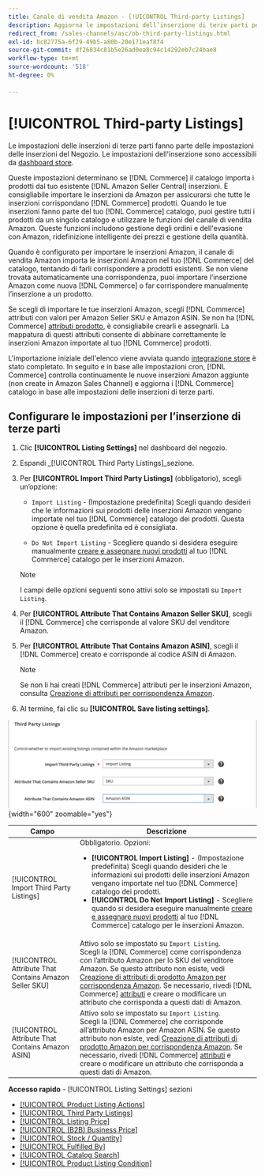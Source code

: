 ```yaml
---
title: Canale di vendita Amazon - [!UICONTROL Third-party Listings]
description: Aggiorna le impostazioni dell’inserzione di terze parti per determinare se il catalogo Commerce importa prodotti dalle inserzioni esistenti di Amazon Seller Central.
redirect_from: /sales-channels/asc/ob-third-party-listings.html
exl-id: bc82775a-6f29-49b5-a80b-20e171eaf8f4
source-git-commit: df26834c81b5e26ad0ea8c94c14292eb7c24bae8
workflow-type: tm+mt
source-wordcount: '518'
ht-degree: 0%

---
```


# [!UICONTROL Third-party Listings]

Le impostazioni delle inserzioni di terze parti fanno parte delle impostazioni delle inserzioni del Negozio. Le impostazioni dell&#39;inserzione sono accessibili da [dashboard store](./amazon-store-dashboard.md).

Queste impostazioni determinano se [!DNL Commerce] il catalogo importa i prodotti dal tuo esistente [!DNL Amazon Seller Central] inserzioni. È consigliabile importare le inserzioni da Amazon per assicurarsi che tutte le inserzioni corrispondano [!DNL Commerce] prodotti. Quando le tue inserzioni fanno parte del tuo [!DNL Commerce] catalogo, puoi gestire tutti i prodotti da un singolo catalogo e utilizzare le funzioni del canale di vendita Amazon. Queste funzioni includono gestione degli ordini e dell&#39;evasione con Amazon, ridefinizione intelligente dei prezzi e gestione della quantità.

Quando è configurato per importare le inserzioni Amazon, il canale di vendita Amazon importa le inserzioni Amazon nel tuo [!DNL Commerce] del catalogo, tentando di farli corrispondere a prodotti esistenti. Se non viene trovata automaticamente una corrispondenza, puoi importare l’inserzione Amazon come nuova [!DNL Commerce] o far corrispondere manualmente l’inserzione a un prodotto.

Se scegli di importare le tue inserzioni Amazon, scegli [!DNL Commerce] attributi con valori per Amazon Seller SKU e Amazon ASIN. Se non ha [!DNL Commerce] [attributi prodotto](./ob-creating-magento-attributes.md), è consigliabile crearli e assegnarli. La mappatura di questi attributi consente di abbinare correttamente le inserzioni Amazon importate al tuo [!DNL Commerce] prodotti.

L&#39;importazione iniziale dell&#39;elenco viene avviata quando [integrazione store](./store-integration.md) è stato completato. In seguito e in base alle impostazioni cron, [!DNL Commerce] controlla continuamente le nuove inserzioni Amazon aggiunte (non create in Amazon Sales Channel) e aggiorna i [!DNL Commerce] catalogo in base alle impostazioni delle inserzioni di terze parti.

## Configurare le impostazioni per l’inserzione di terze parti

1. Clic **[!UICONTROL Listing Settings]** nel dashboard del negozio.

1. Espandi _[!UICONTROL Third Party Listings]_sezione.

1. Per **[!UICONTROL Import Third Party Listings]** (obbligatorio), scegli un’opzione:

   - `Import Listing` - (Impostazione predefinita) Scegli quando desideri che le informazioni sui prodotti delle inserzioni Amazon vengano importate nel tuo [!DNL Commerce] catalogo dei prodotti. Questa opzione è quella predefinita ed è consigliata.

   - `Do Not Import Listing` - Scegliere quando si desidera eseguire manualmente [creare e assegnare nuovi prodotti](https://experienceleague.adobe.com/docs/commerce-admin/catalog/products/products-list.html) al tuo [!DNL Commerce] catalogo per le inserzioni Amazon.
   >[!NOTE]
   >I campi delle opzioni seguenti sono attivi solo se impostati su `Import Listing`.

1. Per **[!UICONTROL Attribute That Contains Amazon Seller SKU]**, scegli il [!DNL Commerce] che corrisponde al valore SKU del venditore Amazon.

1. Per **[!UICONTROL Attribute That Contains Amazon ASIN]**, scegli il [!DNL Commerce] creato e corrisponde al codice ASIN di Amazon.

   >[!NOTE]
   >Se non li hai creati [!DNL Commerce] attributi per le inserzioni Amazon, consulta [Creazione di attributi per corrispondenza Amazon](./ob-creating-magento-attributes.md).

1. Al termine, fai clic su **[!UICONTROL Save listing settings]**.

![Inserzioni di terze parti](assets/amazon-third-party-listings.png){width="600" zoomable="yes"}

| Campo | Descrizione |
|---|---|
| [!UICONTROL Import Third Party Listings] | Obbligatorio. Opzioni:<ul><li>**[!UICONTROL Import Listing]** - (Impostazione predefinita) Scegli quando desideri che le informazioni sui prodotti delle inserzioni Amazon vengano importate nel tuo [!DNL Commerce] catalogo dei prodotti. </li><li>**[!UICONTROL Do Not Import Listing]** - Scegliere quando si desidera eseguire manualmente [creare e assegnare nuovi prodotti](https://experienceleague.adobe.com/docs/commerce-admin/catalog/products/products-list.html) al tuo [!DNL Commerce] catalogo per le inserzioni Amazon.</li></ul> |
| [!UICONTROL Attribute That Contains Amazon Seller SKU] | Attivo solo se impostato su `Import Listing`.<br>Scegli la [!DNL Commerce] come corrispondenza con l’attributo Amazon per lo SKU del venditore Amazon. Se questo attributo non esiste, vedi [Creazione di attributi di prodotto Amazon per corrispondenza Amazon](./ob-creating-magento-attributes.md). Se necessario, rivedi [!DNL Commerce] [attributi](./managing-attributes.md) e creare o modificare un attributo che corrisponda a questi dati di Amazon. |
| [!UICONTROL Attribute That Contains Amazon ASIN] | Attivo solo se impostato su `Import Listing`.<br>Scegli la [!DNL Commerce] che corrisponde all’attributo Amazon per Amazon ASIN. Se questo attributo non esiste, vedi [Creazione di attributi di prodotto Amazon per corrispondenza Amazon](./ob-creating-magento-attributes.md). Se necessario, rivedi [!DNL Commerce] [attributi](./managing-attributes.md) e creare o modificare un attributo che corrisponda a questi dati di Amazon. |

**Accesso rapido** - [!UICONTROL Listing Settings] sezioni

- [[!UICONTROL Product Listing Actions]](./product-listing-actions.md)
- [[!UICONTROL Third Party Listings]](./third-party-listing-settings.md)
- [[!UICONTROL Listing Price]](./listing-price.md)
- [[!UICONTROL (B2B) Business Price]](./business-pricing.md)
- [[!UICONTROL Stock / Quantity]](./stock-quantity.md)
- [[!UICONTROL Fulfilled By]](./fulfilled-by.md)
- [[!UICONTROL Catalog Search]](./catalog-search.md)
- [[!UICONTROL Product Listing Condition]](./product-listing-condition.md)
